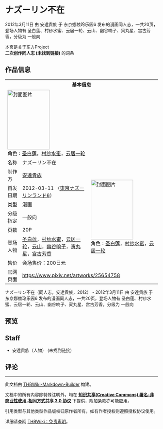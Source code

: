 # ナズーリン不在

<!-- source html: G:\repos\THBWiki-Markdown-Builder\THBWikiMarkdown\Temp\main\b\b2\ns0%3A%E3%83%8A%E3%82%BA%E3%83%BC%E3%83%AA%E3%83%B3%E4%B8%8D%E5%9C%A8.html -->

2012年3月11日 由 安達貴族 于 东京娜兹玲乐园6 发布的漫画同人志，一共20页，登场人物有 圣白莲、村纱水蜜、云居一轮、云山、幽谷响子、寅丸星、宫古芳香，分级为 一般向

本页是关于东方Project  
 **二次创作同人志 (未找到链接)** 的词条
## 作品信息

<table><tbody><tr><th colspan="3">基本信息</th></tr><tr><td class="cover-artwork-mobile" colspan="2"><a href="./文件-ナズーリン不在封面.jpg.md" class="image" title="封面图片"><img alt="封面图片" src="https://upload.thwiki.cc/thumb/c/c1/%E3%83%8A%E3%82%BA%E3%83%BC%E3%83%AA%E3%83%B3%E4%B8%8D%E5%9C%A8%E5%B0%81%E9%9D%A2.jpg/139px-%E3%83%8A%E3%82%BA%E3%83%BC%E3%83%AA%E3%83%B3%E4%B8%8D%E5%9C%A8%E5%B0%81%E9%9D%A2.jpg" decoding="async" loading="lazy" width="139" height="196" srcset="https://upload.thwiki.cc/thumb/c/c1/%E3%83%8A%E3%82%BA%E3%83%BC%E3%83%AA%E3%83%B3%E4%B8%8D%E5%9C%A8%E5%B0%81%E9%9D%A2.jpg/209px-%E3%83%8A%E3%82%BA%E3%83%BC%E3%83%AA%E3%83%B3%E4%B8%8D%E5%9C%A8%E5%B0%81%E9%9D%A2.jpg 1.5x, https://upload.thwiki.cc/thumb/c/c1/%E3%83%8A%E3%82%BA%E3%83%BC%E3%83%AA%E3%83%B3%E4%B8%8D%E5%9C%A8%E5%B0%81%E9%9D%A2.jpg/279px-%E3%83%8A%E3%82%BA%E3%83%BC%E3%83%AA%E3%83%B3%E4%B8%8D%E5%9C%A8%E5%B0%81%E9%9D%A2.jpg 2x" data-file-width="746" data-file-height="1048"></a><div class="cover-char">角色：<a href="./圣白莲.md" title="圣白莲">圣白莲</a>，<a href="./村纱水蜜.md" title="村纱水蜜">村纱水蜜</a>，<a href="./云居一轮.md" title="云居一轮">云居一轮</a></div></td>
</tr><tr><td class="label">名称</td><td colspan="2"> ナズーリン不在 </td></tr><tr><td class="label">制作方</td><td><a href="./安達貴族.md" title="安達貴族">安達貴族</a></td><td class="cover-artwork" rowspan="7" style="min-width:196px;"><a href="./文件-ナズーリン不在封面.jpg.md" class="image" title="封面图片"><img alt="封面图片" src="https://upload.thwiki.cc/thumb/c/c1/%E3%83%8A%E3%82%BA%E3%83%BC%E3%83%AA%E3%83%B3%E4%B8%8D%E5%9C%A8%E5%B0%81%E9%9D%A2.jpg/139px-%E3%83%8A%E3%82%BA%E3%83%BC%E3%83%AA%E3%83%B3%E4%B8%8D%E5%9C%A8%E5%B0%81%E9%9D%A2.jpg" decoding="async" loading="lazy" width="139" height="196" srcset="https://upload.thwiki.cc/thumb/c/c1/%E3%83%8A%E3%82%BA%E3%83%BC%E3%83%AA%E3%83%B3%E4%B8%8D%E5%9C%A8%E5%B0%81%E9%9D%A2.jpg/209px-%E3%83%8A%E3%82%BA%E3%83%BC%E3%83%AA%E3%83%B3%E4%B8%8D%E5%9C%A8%E5%B0%81%E9%9D%A2.jpg 1.5x, https://upload.thwiki.cc/thumb/c/c1/%E3%83%8A%E3%82%BA%E3%83%BC%E3%83%AA%E3%83%B3%E4%B8%8D%E5%9C%A8%E5%B0%81%E9%9D%A2.jpg/279px-%E3%83%8A%E3%82%BA%E3%83%BC%E3%83%AA%E3%83%B3%E4%B8%8D%E5%9C%A8%E5%B0%81%E9%9D%A2.jpg 2x" data-file-width="746" data-file-height="1048"></a><div class="cover-char">角色：<a href="./圣白莲.md" title="圣白莲">圣白莲</a>，<a href="./村纱水蜜.md" title="村纱水蜜">村纱水蜜</a>，<a href="./云居一轮.md" title="云居一轮">云居一轮</a></div></td>
</tr><tr><td class="label">首发日期</td><td>2012-03-11&#160;（<a href="/展会作品列表?e=%E4%B8%9C%E4%BA%AC%E5%A8%9C%E5%85%B9%E7%8E%B2%E4%B9%90%E5%9B%AD%236">東京ナズーリンランド6</a>）</td></tr><tr><td class="label">类型</td><td>漫画</td></tr><tr><td class="label">分级指定</td><td>一般向</td></tr><tr><td class="label">页数</td><td>20P</td></tr><tr><td class="label">登场人物</td><td><a href="./圣白莲.md" title="圣白莲">圣白莲</a>，<a href="./村纱水蜜.md" title="村纱水蜜">村纱水蜜</a>，<a href="./云居一轮.md" title="云居一轮">云居一轮</a>，<a href="./云山.md" title="云山">云山</a>，<a href="./幽谷响子.md" title="幽谷响子">幽谷响子</a>，<a href="./寅丸星.md" title="寅丸星">寅丸星</a>，<a href="./宫古芳香.md" title="宫古芳香">宫古芳香</a></td></tr><tr><td class="label">售价</td><td>会场售价：200日元</td></tr>
<tr><td class="label">官网页面</td><td colspan="2"><a rel="nofollow" class="external free" href="https://www.pixiv.net/artworks/25654758">https://www.pixiv.net/artworks/25654758</a></td></tr></tbody></table>

ナズーリン不在（同人志，安達貴族，2012） - 2012年3月11日 由 安達貴族 于 东京娜兹玲乐园6 发布的漫画同人志，一共20页，登场人物有 圣白莲、村纱水蜜、云居一轮、云山、幽谷响子、寅丸星、宫古芳香，分级为 一般向
## 预览
## Staff
- 安達貴族（人物） (未找到链接)

## 评论




---

此文档由 [THBWiki-Markdown-Builder](https://github.com/Delsin-Yu/THBWiki-Markdown-Builder) 构建。

文档中的所有内容除特殊注明外，均在 [**知识共享(Creative Commons) 署名-非商业性使用-相同方式共享 3.0 协议**](https://creativecommons.org/licenses/by-sa/3.0/deed.zh-hans) 下提供，附加条款亦可能应用。

引用类型与其他类型作品版权归原作者所有，如有作者授权则遵照授权协议使用。

详细请查阅 [THBWiki：免责声明](https://thbwiki.cc/THBWiki:%E5%85%8D%E8%B4%A3%E5%A3%B0%E6%98%8E)。


